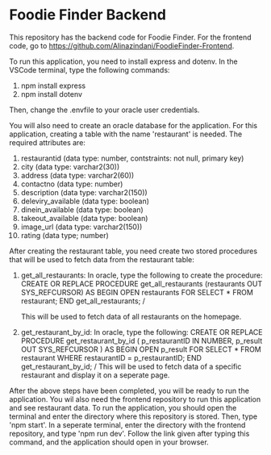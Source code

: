 
# Foodie Finder Backend
This repository has the backend code for Foodie Finder. For the frontend code, go to https://github.com/Alinazindani/FoodieFinder-Frontend. 

To run this application, you need to install express and dotenv. In the VSCode terminal, type the following commands:
1. npm install express
2. npm install dotenv

Then, change the .envfile to your oracle user credentials.

You will also need to create an oracle database for the application. 
For this application, creating a table with the name 'restaurant' is needed. The  required attributes are: 
1. restaurantid (data type: number, contstraints: not null, primary key)
2. city (data type: varchar2(30))
3. address (data type: varchar2(60))
4. contactno (data type: number)
5. description (data type: varchar2(150))
6. deleviry_available (data type: boolean)
7. dinein_available (data type: boolean)
8. takeout_available (data type: boolean)
9. image_url (data type: varchar2(150))
10. rating (data type; number)

After creating the restaurant table, you need create two stored procedures that will be used to fetch data from the restaurant table:

1. get_all_restaurants:
   In oracle, type the following to create the procedure:
   CREATE OR REPLACE PROCEDURE get_all_restaurants (restaurants OUT SYS_REFCURSOR) AS
BEGIN
    OPEN restaurants FOR
        SELECT * FROM restaurant;
END get_all_restaurants;
/

   This will be used to fetch data of all restaurants on the homepage.

2. get_restaurant_by_id:
   In oracle, type the following:
   CREATE OR REPLACE PROCEDURE get_restaurant_by_id (
    p_restaurantID IN NUMBER,
    p_result OUT SYS_REFCURSOR
)
AS
BEGIN
    OPEN p_result FOR
    SELECT * FROM restaurant WHERE restaurantID = p_restaurantID;
END get_restaurant_by_id;
/
   This will be used to fetch data of a specific restaurant and display it on a seperate page.


After the above steps have been completed, you will be ready to run the application.
You wil also need the frontend repository to run this application and see restaurant data. 
To run the application, you should open the terminal and enter the directory where this repository is stored. Then, 
type 'npm start'. In a seperate terminal, enter the directory with the frontend repository, and type 'npm run dev'. Follow the link given 
after typing this command, and the application should open in your browser. 



